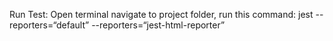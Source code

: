 Run Test:
Open terminal navigate to project folder, run this command: jest --reporters=“default” --reporters=“jest-html-reporter”